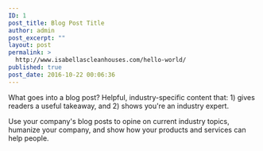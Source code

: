 ```yaml
---
ID: 1
post_title: Blog Post Title
author: admin
post_excerpt: ""
layout: post
permalink: >
  http://www.isabellascleanhouses.com/hello-world/
published: true
post_date: 2016-10-22 00:06:36
---
```

What goes into a blog post? Helpful, industry-specific content that: 1) gives readers a useful takeaway, and 2) shows you're an industry expert. 

Use your company's blog posts to opine on current industry topics, humanize your company, and show how your products and services can help people.